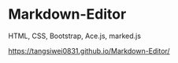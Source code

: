 # Markdown-Editor
HTML, CSS, Bootstrap, Ace.js, marked.js

https://tangsiwei0831.github.io/Markdown-Editor/
